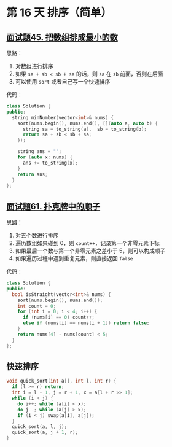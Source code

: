 # 第 16 天 排序（简单）

## [面试题45. 把数组排成最小的数](https://leetcode.cn/problems/ba-shu-zu-pai-cheng-zui-xiao-de-shu-lcof/?envType=study-plan&id=lcof&plan=lcof&plan_progress=1v5v651)

思路：
1. 对数组进行排序
2. 如果 `sa + sb < sb + sa` 的话，则 `sa` 在 `sb` 前面，否则在后面
3. 可以使用 `sort` 或者自己写一个快速排序

代码：
```cpp
class Solution {
public:
  string minNumber(vector<int>& nums) {
    sort(nums.begin(), nums.end(), [](auto a, auto b) {
      string sa = to_string(a),  sb = to_string(b);
      return sa + sb < sb + sa;
    });

    string ans = "";
    for (auto x: nums) {
      ans += to_string(x);
    }
    return ans;
  }
};
```

## [面试题61. 扑克牌中的顺子](https://leetcode.cn/problems/bu-ke-pai-zhong-de-shun-zi-lcof/?envType=study-plan&id=lcof&plan=lcof&plan_progress=1v5v651)

思路：
1. 对五个数进行排序
2. 遍历数组如果碰到 0，则 `count++`，记录第一个非零元素下标
3. 如果最后一个数与第一个非零元素之差小于 5，则可以构成顺子
4. 如果遍历过程中遇到重复元素，则直接返回 `false`

代码：
```cpp
class Solution {
public:
  bool isStraight(vector<int>& nums) {
    sort(nums.begin(), nums.end());
    int count = 0;
    for (int i = 0; i < 4; i++) {
      if (nums[i] == 0) count++;
      else if (nums[i] == nums[i + 1]) return false;
    }
    return nums[4] - nums[count] < 5;
  }
};
```

## 快速排序
```cpp
void quick_sort(int a[], int l, int r) {
  if (l >= r) return;
  int i = l - 1, j = r + 1, x = a[l + r >> 1];
  while (i < j) {
    do i++; while (a[i] < x);
    do j--; while (a[j] > x);
    if (i < j) swap(a[i], a[j]);
  }
  quick_sort(a, l, j);
  quick_sort(a, j + 1, r);
}
```
